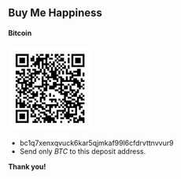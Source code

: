 ## Buy Me Happiness

#### Bitcoin

<img
    height="170"
    src="static/btc.png">

* bc1q7xenxqvuck6kar5qjmkaf99l6cfdrvttnvvur9
* Send only _BTC_ to this deposit address.

**Thank you!**
